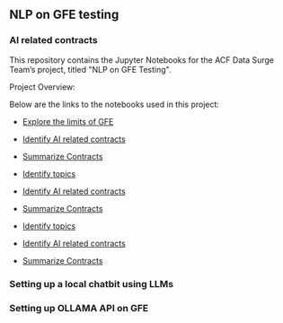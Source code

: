 ## NLP on GFE testing
### AI related contracts

This repository contains the Jupyter Notebooks for the ACF Data Surge Team’s project, titled "NLP on GFE Testing". 

Project Overview: 

Below are the links to the notebooks used in this project:

- [Explore the limits of GFE ](https://github.com/HHS/acf-nlp-on-gfe-testing/blob/main/code/NLP_GFElimits_Covid_s1.ipynb)

- [Identify AI related contracts](https://github.com/HHS/acf-nlp-on-gfe-testing/blob/main/code/Get_AI_contracts_s1.ipynb)

- [Summarize Contracts](https://github.com/HHS/acf-nlp-on-gfe-testing/blob/main/code/AI_contracts_summarization_s1.ipynb)

- [Identify topics](https://github.com/HHS/acf-nlp-on-gfe-testing/blob/main/code/AI_contracts_topics_s1.ipynb)



- [Identify AI related contracts](https://github.com/HHS/acf-nlp-on-gfe-testing/blob/main/code/Get_AI_contracts.ipynb)

- [Summarize Contracts](https://github.com/HHS/acf-nlp-on-gfe-testing/blob/main/code/AI_contracts_summarization.ipynb)

- [Identify topics](https://github.com/HHS/acf-nlp-on-gfe-testing/blob/main/code/AI_contracts_topics.ipynb)


- [Identify AI related contracts](https://github.com/HHS/acf-nlp-on-gfe-testing/blob/main/code/Get_AI_contracts.ipynb)

- [Summarize Contracts](https://github.com/HHS/acf-nlp-on-gfe-testing/blob/main/code/AI_contracts_summarization.ipynb)

### Setting up a local chatbit using LLMs





### Setting up OLLAMA API on GFE
